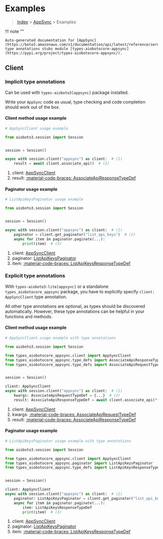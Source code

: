 # Examples

> [Index](../README.md) > [AppSync](./README.md) > Examples

!!! note ""

    Auto-generated documentation for [AppSync](https://boto3.amazonaws.com/v1/documentation/api/latest/reference/services/appsync.html#appsync)
    type annotations stubs module [types-aiobotocore-appsync](https://pypi.org/project/types-aiobotocore-appsync/).

## Client

### Implicit type annotations

Can be used with `types-aioboto3[appsync]` package installed.

Write your `AppSync` code as usual,
type checking and code completion should work out of the box.



#### Client method usage example

```python
# AppSyncClient usage example

from aioboto3.session import Session


session = Session()

async with session.client("appsync") as client:  # (1)
    result = await client.associate_api()  # (2)
```

1. client: [AppSyncClient](./client.md)
2. result: [:material-code-braces: AssociateApiResponseTypeDef](./type_defs.md#associateapiresponsetypedef)



#### Paginator usage example

```python
# ListApiKeysPaginator usage example

from aioboto3.session import Session


session = Session()

async with session.client("appsync") as client:  # (1)
    paginator = client.get_paginator("list_api_keys")  # (2)
    async for item in paginator.paginate(...):
        print(item)  # (3)
```

1. client: [AppSyncClient](./client.md)
2. paginator: [ListApiKeysPaginator](./paginators.md#listapikeyspaginator)
3. item: [:material-code-braces: ListApiKeysResponseTypeDef](./type_defs.md#listapikeysresponsetypedef)




### Explicit type annotations

With `types-aioboto3-lite[appsync]`
or a standalone `types_aiobotocore_appsync` package, you have to explicitly specify
`client: AppSyncClient` type annotation.

All other type annotations are optional, as types should be discovered automatically.
However, these type annotations can be helpful in your functions and methods.


#### Client method usage example

```python
# AppSyncClient usage example with type annotations

from aioboto3.session import Session

from types_aiobotocore_appsync.client import AppSyncClient
from types_aiobotocore_appsync.type_defs import AssociateApiResponseTypeDef
from types_aiobotocore_appsync.type_defs import AssociateApiRequestTypeDef


session = Session()

client: AppSyncClient
async with session.client("appsync") as client:  # (1)
    kwargs: AssociateApiRequestTypeDef = {...}  # (2)
    result: AssociateApiResponseTypeDef = await client.associate_api(**kwargs)  # (3)
```

1. client: [AppSyncClient](./client.md)
2. kwargs: [:material-code-braces: AssociateApiRequestTypeDef](./type_defs.md#associateapirequesttypedef)
3. result: [:material-code-braces: AssociateApiResponseTypeDef](./type_defs.md#associateapiresponsetypedef)



#### Paginator usage example

```python
# ListApiKeysPaginator usage example with type annotations

from aioboto3.session import Session

from types_aiobotocore_appsync.client import AppSyncClient
from types_aiobotocore_appsync.paginator import ListApiKeysPaginator
from types_aiobotocore_appsync.type_defs import ListApiKeysResponseTypeDef


session = Session()

client: AppSyncClient
async with session.client("appsync") as client:  # (1)
    paginator: ListApiKeysPaginator = client.get_paginator("list_api_keys")  # (2)
    async for item in paginator.paginate(...):
        item: ListApiKeysResponseTypeDef
        print(item)  # (3)
```

1. client: [AppSyncClient](./client.md)
2. paginator: [ListApiKeysPaginator](./paginators.md#listapikeyspaginator)
3. item: [:material-code-braces: ListApiKeysResponseTypeDef](./type_defs.md#listapikeysresponsetypedef)




